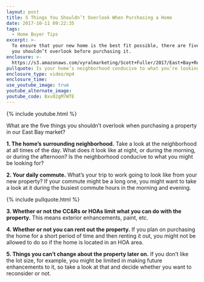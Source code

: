 ```yaml
---
layout: post
title: 5 Things You Shouldn’t Overlook When Purchasing a Home
date: 2017-10-11 09:22:35
tags:
  - Home Buyer Tips
excerpt: >-
  To ensure that your new home is the best fit possible, there are five factors
  you shouldn’t overlook before purchasing it.
enclosure: >-
  https://s3.amazonaws.com/vyralmarketing/Scott+Fuller/2017/East+Bay+Real+Estate+Agent-+5+Things+to+Not+Overlook+When+Buying.mp4
pullquote: Is your home’s neighborhood conducive to what you’re looking for?
enclosure_type: video/mp4
enclosure_time:
use_youtube_image: true
youtube_alternate_image:
youtube_code: Bxv82gM7WTE
---
```



{% include youtube.html %}

What are the five things you shouldn’t overlook when purchasing a property in our East Bay market?

**1. The home’s surrounding neighborhood.** Take a look at the neighborhood at all times of the day. What does it look like at night, or during the morning, or during the afternoon? Is the neighborhood conducive to what you might be looking for?

**2. Your daily commute.** What’s your trip to work going to look like from your new property? If your commute might be a long one, you might want to take a look at it during the busiest commute hours in the morning and evening.

{% include pullquote.html %}

**3. Whether or not the CC&Rs or HOAs limit what you can do with the property.** This means exterior enhancements, paint, etc.&nbsp;

**4. Whether or not you can rent out the property.** If you plan on purchasing the home for a short period of time and then renting it out, you might not be allowed to do so if the home is located in an HOA area.&nbsp;

**5. Things you can’t change about the property later on.** If you don’t like the lot size, for example, you might be limited in making future enhancements to it, so take a look at that and decide whether you want to reconsider or not.